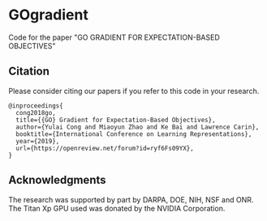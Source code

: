# GOgradient
Code for the paper "GO GRADIENT FOR EXPECTATION-BASED OBJECTIVES"
## Citation
Please consider citing our papers if you refer to this code in your research.
```
@inproceedings{
  cong2018go,
  title={{GO} Gradient for Expectation-Based Objectives},
  author={Yulai Cong and Miaoyun Zhao and Ke Bai and Lawrence Carin},
  booktitle={International Conference on Learning Representations},
  year={2019},
  url={https://openreview.net/forum?id=ryf6Fs09YX},
}
```
## Acknowledgments
The research was supported by part by DARPA, DOE, NIH, NSF and ONR. The Titan Xp GPU used was donated by the NVIDIA Corporation. 
